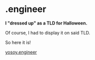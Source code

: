 # .engineer

**I "dressed up" as a TLD for Halloween.**

Of course, I had to display it on said TLD.

So here it is!

[yosoy.engineer](https://yosoy.engineer)